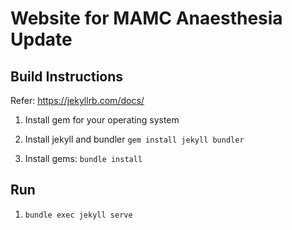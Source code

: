 # Website for MAMC Anaesthesia Update

## Build Instructions

Refer: https://jekyllrb.com/docs/

1. Install gem for your operating system

2. Install jekyll and bundler ```gem install jekyll bundler``` 

3. Install gems: ```bundle install```


## Run 

1. ```bundle exec jekyll serve```


